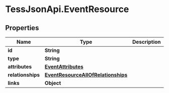 # TessJsonApi.EventResource

## Properties

Name | Type | Description | Notes
------------ | ------------- | ------------- | -------------
**id** | **String** |  | [optional] 
**type** | **String** |  | [optional] 
**attributes** | [**EventAttributes**](EventAttributes.md) |  | [optional] 
**relationships** | [**EventResourceAllOfRelationships**](EventResourceAllOfRelationships.md) |  | [optional] 
**links** | **Object** |  | [optional] 


